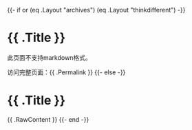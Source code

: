 {{- if or (eq .Layout "archives") (eq .Layout "thinkdifferent") -}}

# {{ .Title }}

此页面不支持markdown格式。

访问完整页面：{{ .Permalink }}
{{- else -}}

# {{ .Title }}

{{ .RawContent }}
{{- end -}} 